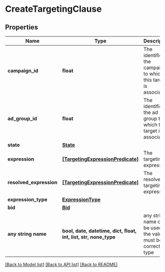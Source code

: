 # CreateTargetingClause


## Properties
Name | Type | Description | Notes
------------ | ------------- | ------------- | -------------
**campaign_id** | **float** | The identifier of the campaign to which this target is associated. | [optional] 
**ad_group_id** | **float** | The identifier of the ad group to which this target is associated. | [optional] 
**state** | [**State**](State.md) |  | [optional] 
**expression** | [**[TargetingExpressionPredicate]**](TargetingExpressionPredicate.md) | The targeting expression. | [optional] 
**resolved_expression** | [**[TargetingExpressionPredicate]**](TargetingExpressionPredicate.md) | The resolved targeting expression. | [optional] 
**expression_type** | [**ExpressionType**](ExpressionType.md) |  | [optional] 
**bid** | [**Bid**](Bid.md) |  | [optional] 
**any string name** | **bool, date, datetime, dict, float, int, list, str, none_type** | any string name can be used but the value must be the correct type | [optional]

[[Back to Model list]](../README.md#documentation-for-models) [[Back to API list]](../README.md#documentation-for-api-endpoints) [[Back to README]](../README.md)


